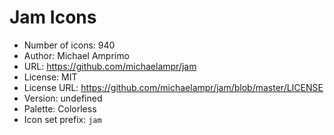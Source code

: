 # Jam Icons

- Number of icons: 940
- Author: Michael Amprimo
- URL: https://github.com/michaelampr/jam
- License: MIT
- License URL: https://github.com/michaelampr/jam/blob/master/LICENSE
- Version: undefined
- Palette: Colorless
- Icon set prefix: `jam`
